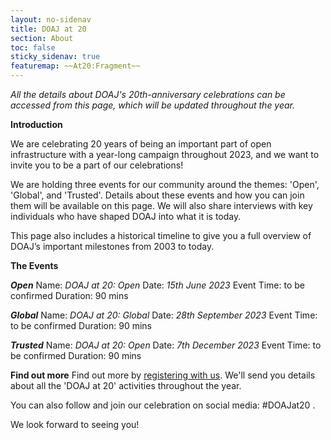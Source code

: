 ```yaml
---
layout: no-sidenav
title: DOAJ at 20
section: About
toc: false
sticky_sidenav: true
featuremap: ~~At20:Fragment~~
---
```


*All the details about DOAJ's 20th-anniversary celebrations can be accessed from this page, which will be updated throughout the year.*

**Introduction**

We are celebrating 20 years of being an important part of open infrastructure with a year-long campaign throughout 2023, and we want to invite you to be a part of our celebrations!

We are holding three events for our community around the themes: 'Open', 'Global', and 'Trusted'. Details about these events and how you can join them will be available on this page. We will also share interviews with key individuals who have shaped DOAJ into what it is today.

This page also includes a historical timeline to give you a full overview of DOAJ’s important milestones from 2003 to today.

**The Events**

***Open***
Name: _DOAJ at 20: Open_
Date: _15th June 2023_
Event Time: to be confirmed
Duration: 90 mins 

***Global***
Name: _DOAJ at 20: Global_
Date: _28th September 2023_
Event Time: to be confirmed
Duration: 90 mins

***Trusted***
Name: _DOAJ at 20: Open_
Date: _7th December 2023_
Event Time: to be confirmed
Duration: 90 mins

**Find out more**
Find out more by [registering with us](https://forms.reform.app/S49aj6/DOAJat20/257xim). We'll send you details about all the 'DOAJ at 20' activities throughout the year.

You can also follow and join our celebration on social media: #DOAJat20 .

We look forward to seeing you!
